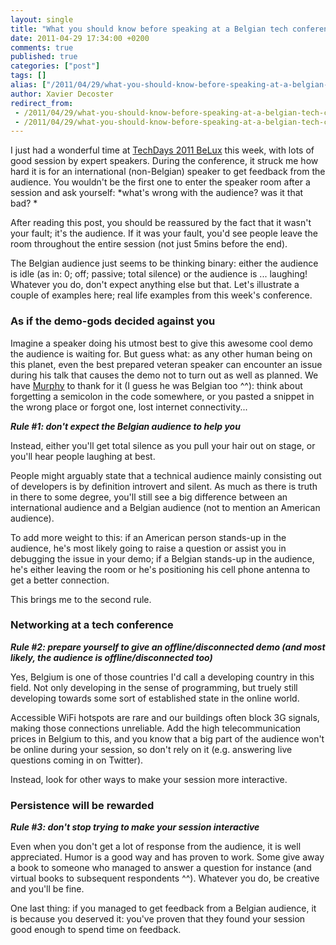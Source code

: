 ```yaml
---
layout: single
title: "What you should know before speaking at a Belgian tech conference"
date: 2011-04-29 17:34:00 +0200
comments: true
published: true
categories: ["post"]
tags: []
alias: ["/2011/04/29/what-you-should-know-before-speaking-at-a-belgian-tech-conference/"]
author: Xavier Decoster
redirect_from:
 - /2011/04/29/what-you-should-know-before-speaking-at-a-belgian-tech-conference/.html
 - /2011/04/29/what-you-should-know-before-speaking-at-a-belgian-tech-conference/.html
---
```

<p>I just had a wonderful time at <a href="http://www.microsoft.com/belux/techdays/2011/" target="_blank">TechDays 2011 BeLux</a> this week, with lots of good session by expert speakers. During the conference, it struck me how hard it is for an international (non-Belgian) speaker to get feedback from the audience. You wouldn't be the first one to enter the speaker room after a session and ask yourself: *what's wrong with the audience? was it that bad? *</p>

<p>After reading this post, you should be reassured by the fact that it wasn't your fault; it's the audience. If it was your fault, you'd see people leave the room throughout the entire session (not just 5mins before the end).</p>

<p>The Belgian audience just seems to be thinking binary: either the audience is idle (as in: 0; off; passive; total silence) or the audience is ... laughing! Whatever you do, don't expect anything else but that. Let's illustrate a couple of examples here; real life examples from this week's conference.</p>

<h3>As if the demo-gods decided against you</h3>

<p>Imagine a speaker doing his utmost best to give this awesome cool demo the audience is waiting for. But guess what: as any other human being on this planet, even the best prepared veteran speaker can encounter an issue during his talk that causes the demo not to turn out as well as planned. We have <a href="http://en.wikipedia.org/wiki/Murphy's_law" target="_blank">Murphy</a> to thank for it (I guess he was Belgian too ^^): think about forgetting a semicolon in the code somewhere, or you pasted a snippet in the wrong place or forgot one, lost internet connectivity...</p>

<p><strong><em>Rule #1: don't expect the Belgian audience to help you</em></strong></p>

<p>Instead, either you'll get total silence as you pull your hair out on stage, or you'll hear people laughing at best.</p>

<p>People might arguably state that a technical audience mainly consisting out of developers is by definition introvert and silent. As much as there is truth in there to some degree, you'll still see a big difference between an international audience and a Belgian audience (not to mention an American audience).</p>

<p>To add more weight to this: if an American person stands-up in the audience, he's most likely going to raise a question or assist you in debugging the issue in your demo; if a Belgian stands-up in the audience, he's either leaving the room or he's positioning his cell phone antenna to get a better connection.</p>

<p>This brings me to the second rule.</p>

<h3>Networking at a tech conference</h3>

<p><strong><em>Rule #2: prepare yourself to give an offline/disconnected demo (and most likely, the audience is offline/disconnected too)</em></strong></p>

<p>Yes, Belgium is one of those countries I'd call a developing country in this field. Not only developing in the sense of programming, but truely still developing towards some sort of established state in the online world.</p>

<p>Accessible WiFi hotspots are rare and our buildings often block 3G signals, making those connections unreliable. Add the high telecommunication prices in Belgium to this, and you know that a big part of the audience won't be online during your session, so don't rely on it (e.g. answering live questions coming in on Twitter).</p>

<p>Instead, look for other ways to make your session more interactive.</p>

<h3>Persistence will be rewarded</h3>

<p><strong><em>Rule #3: don't stop trying to make your session interactive</em></strong></p>

<p>Even when you don't get a lot of response from the audience, it is well appreciated. Humor is a good way and has proven to work. Some give away a book to someone who managed to answer a question for instance (and virtual books to subsequent respondents ^^). Whatever you do, be creative and you'll be fine.</p>

<p>One last thing: if you managed to get feedback from a Belgian audience, it is because you deserved it: you've proven that they found your session good enough to spend time on feedback.</p>
